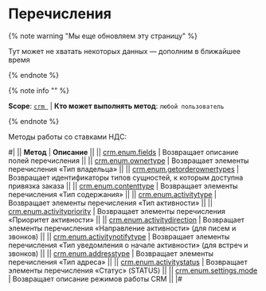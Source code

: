 # Перечисления

{% note warning "Мы еще обновляем эту страницу" %}

Тут может не хватать некоторых данных — дополним в ближайшее время

{% endnote %}

{% note info "" %}

**Scope**: [`crm `](../../../scopes/permissions.md) | **Кто может выполнять метод**: `любой пользователь`

{% endnote %}

Методы работы со ставками НДС:

#|
|| **Метод** | **Описание** ||
|| [crm.enum.fields](./crm-enum-fields.md) | Возвращает описание полей перечисления ||
|| [crm.enum.ownertype](./crm-enum-owner-type.md) | Возвращает элементы перечисления «Тип владельца» ||
|| [crm.enum.getorderownertypes](./crm-enum-get-order-owner-types.md) | Возвращает идентификаторы типов сущностей, к которым доступна привязка заказа ||
|| [crm.enum.contenttype](./crm-enum-content-type.md) | Возвращает элементы перечисления «Тип содержания» ||
|| [crm.enum.activitytype](./crm-enum-activity-type.md) | Возвращает элементы перечисления «Тип активности» ||
|| [crm.enum.activitypriority](./crm-enum-activity-priority.md) | Возвращает элементы перечисления «Приоритет активности» ||
|| [crm.enum.activitydirection](./crm-enum-activity-direction.md) | Возвращает элементы перечисления «Направление активности» (для писем и звонков) ||
|| [crm.enum.activitynotifytype](./crm-enum-activity-notify-type.md) | Возвращает элементы перечисления «Тип уведомления о начале активности» (для встреч и звонков) ||
|| [crm.enum.addresstype](./crm-enum-address-type.md) | Возвращает элементы перечисления «Тип адреса» ||
|| [crm.enum.activitystatus](./crm-enum-activity-status.md) | Возвращает элементы перечисления «Статус» (STATUS) ||
|| [crm.enum.settings.mode](./crm-enum-settings-mode.md) | Возвращает описание режимов работы CRM ||
|#
